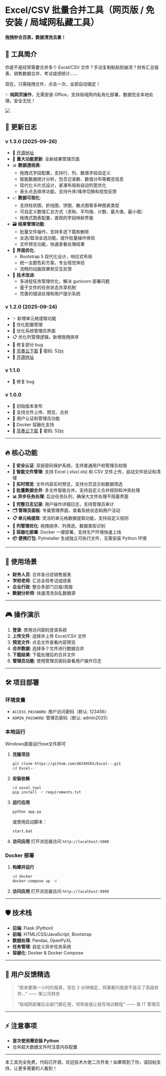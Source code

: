 # Excel/CSV 批量合并工具（网页版 / 免安装 / 局域网私藏工具）

**拖拽秒合百表，数据清洗去重！**

## 📌 工具简介

你是不是经常需要合并多个 Excel/CSV 文件？手动复制粘贴到崩溃？财务汇总报表、销售数据合并、考试成绩统计……

现在，只需拖拽文件，点击一次，全部自动搞定！

✨ **纯网页操作**，无需安装 Office，支持局域网内私有化部署，数据完全本地处理，安全无忧！

![](https://img.ldzfy.cn/picgo/%E8%BF%90%E8%A1%8C%E5%92%8C%E4%B8%8A%E4%BC%A0.gif)

## 📝 更新日志

### v 1.3.0 (2025-09-26)

- 🔗 [开源地址](https://github.com/d8349565/Excel--)
- 🚀 **重大功能更新**: 全新结果管理页面
- 📊 **数据透视表**:
  - 拖拽式字段配置，支持行、列、数值字段自定义
  - 智能数据统计分析，包含记录数、数值分布等概览信息
  - 现代化卡片式设计，紧凑布局和自动列宽优化
  - 表头点击排序功能，支持升序/降序切换和视觉反馈
- 📈 **数据可视化**:
  - 支持柱状图、折线图、饼图、散点图等多种图表类型
  - 可自定义数值汇总方式（求和、平均值、计数、最大值、最小值）
  - 拖拽式图表配置，直观的字段映射界面
- 🗃️ **结果管理功能**:
  - 批量文件操作，支持多选下载和删除
  - 全选/取消全选功能，提升批量操作体验
  - 文件预览功能，快速查看处理结果
- 🎨 **界面优化**:
  - Bootstrap 5 现代化设计，响应式布局
  - 统一主题色彩方案，专业视觉体验
  - 流畅的动画效果和交互反馈
- 🔧 **技术改进**:
  - 多进程任务管理优化，解决 gunicorn 部署问题
  - 基于文件的任务状态共享机制
  - 完善的错误处理和用户提示系统

### v 1.2.0 (2025-09-24)

- ✨ 新增单元格提取功能
- 🔧 优化配置管理
- 🎨 优化系统管理员界面
- 📋 优化列管理逻辑，新增拖拽排序
- 🐛 修复部分 bug
- 🔗 [蓝奏云下载](https://leezfy.lanzouq.com/i8jhs36w5h8h) 🔑 密码: 52pj
- 🔗 [开源地址](https://github.com/d8349565/Excel--)

### v 1.1.0

- 🐛 修复 bug

### v 1.0.0

- 🚀 初始版本发布
- 📁 支持文件上传、预览、合并
- 🔐 用户认证和管理员功能
- 🐳 Docker 容器化支持
- 🔗 [蓝奏云下载](https://leezfy.lanzouq.com/iKXqq36aqiqf) 🔑 密码: 52pj

---

## 🔥 核心功能

- **🔐 安全认证**: 双层密码保护系统，支持普通用户和管理员权限
- **📁 智能文件管理**: 支持 Excel (.xlsx/.xls) 和 CSV 文件上传，自动文件验证和清理
- **👀 实时预览**: 文件内容实时预览，支持分页显示和数据筛选
- **🔄 批量数据合并**: 多文件智能合并，支持自定义合并规则和冲突处理
- **📊 异步任务处理**: 后台任务队列，确保大文件处理不阻塞界面
- **📝 完整日志记录**: 用户操作详细日志，支持管理员审计
- **🗂️ 管理员面板**: 专属管理界面，查看系统状态和用户活动
- **📋 单元格提取**: 灵活的单元格数据提取功能，支持自定义规则
- **🎯 列管理优化**: 拖拽排序、列筛选、数据类型识别
- **🐳 容器化部署**: Docker 一键部署，支持生产环境快速上线
- **📦 便携打包**: PyInstaller 生成独立可执行文件，无需安装 Python 环境

---

## 🚀 使用场景

- **财务人员**: 合并各分店销售报表
- **学校老师**: 汇总全班考试成绩表
- **企业行政**: 整合多部门日报/周报
- **数据分析师**: 快速清洗杂乱数据源

---

## 🎮 操作演示

1. **登录**: 使用访问密码登录系统
2. **上传文件**: 选择并上传 Excel/CSV 文件
3. **预览文件**: 点击文件查看内容预览
4. **合并数据**: 选择多个文件进行数据合并
5. **下载结果**: 下载处理后的合并文件
6. **管理员功能**: 使用管理员密码查看用户操作日志

---

## 🛠️ 项目部署

### 环境变量

* `ACCESS_PASSWORD`: 用户访问密码（默认: 123456）
* `ADMIN_PASSWORD`: 管理员密码（默认: admin2025）

### 本地运行

Windows直接运行exe文件即可

1. **克隆项目**

   ```bash
   git clone https://github.com/d8349565/Excel--.git
   cd Excel--
   ```
2. **安装依赖**

   ```bash
   cd excel_tool
   pip install -r requirements.txt
   ```
3. **运行应用**

   ```bash
   python app.py
   ```

   或使用启动脚本：

   ```bash
   start.bat
   ```
4. **访问应用**
   打开浏览器访问 `http://localhost:5000`

### Docker 部署

1. **构建并运行**

   ```bash
   cd docker
   docker-compose up -d
   ```
2. **访问应用**
   打开浏览器访问 `http://localhost:9999`

---

## 🛡️ 技术栈

- **后端**: Flask (Python)
- **前端**: HTML/CSS/JavaScript, Bootstrap
- **数据处理**: Pandas, OpenPyXL
- **任务管理**: 自定义异步任务系统
- **容器化**: Docker & Docker Compose

---

## 💬 用户反馈精选

> "原来要搞一小时的报表，现在 2 分钟搞定，同事都问我是不是买了高级软件…" —— 某公司财务
>
> "局域网部署后全部门都在用，领导直接让我写培训教程" —— 某 IT 管理员

---

## ⚡ 注意事项

- **首次使用需安装 Python**
- 合并超大数据文件时注意内存配置

---

本工具完全免费，代码已开源，欢迎技术大佬二次开发！如果帮到了你，请回帖支持，让更多需要的人看到！
